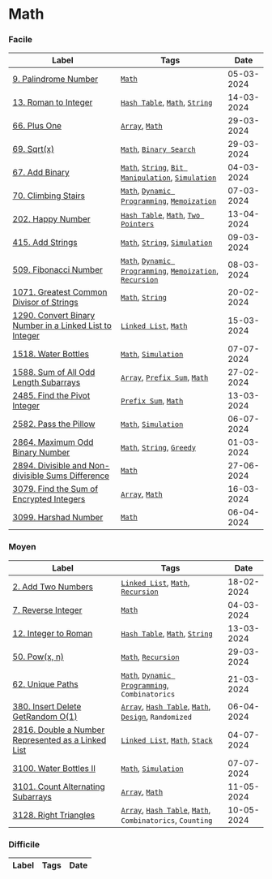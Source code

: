 # Math

### Facile

| Label                                                                                                                                             | Tags                                                                                                                       | Date       |
| ------------------------------------------------------------------------------------------------------------------------------------------------- | -------------------------------------------------------------------------------------------------------------------------- | ---------- |
| [9. Palindrome Number](../Probleme/0009.%20Palindrome%20Number/)                                                                                  | [`Math`](./math.md)                                                                                                        | 05-03-2024 |
| [13. Roman to Integer](../Probleme/0013.%20Roman%20to%20Integer/)                                                                                 | [`Hash Table`](./hash_table.md), [`Math`](./math.md), [`String`](./string.md)                                              | 14-03-2024 |
| [66. Plus One](../Probleme/0066.%20Plus%20One/)                                                                                                   | [`Array`](./array.md), [`Math`](./math.md)                                                                                 | 29-03-2024 |
| [69. Sqrt(x)](<../Probleme/0069.%20Sqrt(x)/>)                                                                                                     | [`Math`](./math.md), [`Binary Search`](./binary_search.md)                                                                 | 29-03-2024 |
| [67. Add Binary](../Probleme/0067.%20Add%20Binary/)                                                                                               | [`Math`](./math.md), [`String`](./string.md), [`Bit Manipulation`](./bit_manipulation.md), [`Simulation`](./simulation.md) | 04-03-2024 |
| [70. Climbing Stairs](../Probleme/0070.%20Climbing%20Stairs/)                                                                                     | [`Math`](./math.md), [`Dynamic Programming`](./dp.md), [`Memoization`](./memoization.md)                                   | 07-03-2024 |
| [202. Happy Number](../Probleme/0202.%20Happy%20Number/)                                                                                          | [`Hash Table`](./hash_table.md), [`Math`](./math.md), [`Two Pointers`](./two_pointers.md)                                  | 13-04-2024 |
| [415. Add Strings](../Probleme/0415.%20Add%20Strings/)                                                                                            | [`Math`](./math.md), [`String`](./string.md), [`Simulation`](./simulation.md)                                              | 09-03-2024 |
| [509. Fibonacci Number](../Probleme/0509.%20Fibonacci%20Number/)                                                                                  | [`Math`](./math.md), [`Dynamic Programming`](./dp.md), [`Memoization`](./memoization.md), [`Recursion`](./recursion.md)    | 08-03-2024 |
| [1071. Greatest Common Divisor of Strings](../Probleme/1071.%20Greatest%20Common%20Divisor%20of%20Strings/)                                       | [`Math`](./math.md), [`String`](./string.md)                                                                               | 20-02-2024 |
| [1290. Convert Binary Number in a Linked List to Integer](../Probleme/1290.%20Convert%20Binary%20Number%20in%20a%20Linked%20List%20to%20Integer/) | [`Linked List`](./linked_list.md), [`Math`](./math.md)                                                                     | 15-03-2024 |
| [1518. Water Bottles](../Probleme/1518.%20Water%20Bottles/)                                                                                       | [`Math`](./math.md), [`Simulation`](./simulation.md)                                                                       | 07-07-2024 |
| [1588. Sum of All Odd Length Subarrays](../Probleme/1588.%20Sum%20of%20All%20Odd%20Length%20Subarrays/)                                           | [`Array`](./array.md), [`Prefix Sum`](./prefix_sum.md), [`Math`](./math.md)                                                | 27-02-2024 |
| [2485. Find the Pivot Integer](../Probleme/2485.%20Find%20the%20Pivot%20Integer/)                                                                 | [`Prefix Sum`](./prefix_sum.md), [`Math`](./math.md)                                                                       | 13-03-2024 |
| [2582. Pass the Pillow](../Probleme/2582.%20Pass%20the%20Pillow/)                                                                                 | [`Math`](./math.md), [`Simulation`](./simulation.md)                                                                       | 06-07-2024 |
| [2864. Maximum Odd Binary Number](../Probleme/2864.%20Maximum%20Odd%20Binary%20Number/)                                                           | [`Math`](./math.md), [`String`](./string.md), [`Greedy`](./greedy.md)                                                      | 01-03-2024 |
| [2894. Divisible and Non-divisible Sums Difference](../Probleme/2894.%20Divisible%20and%20Non-divisible%20Sums%20Difference/)                     | [`Math`](./math.md)                                                                                                        | 27-06-2024 |
| [3079. Find the Sum of Encrypted Integers](../Probleme/3079.%20Find%20the%20Sum%20of%20Encrypted%20Integers/)                                     | [`Array`](./array.md), [`Math`](./math.md)                                                                                 | 16-03-2024 |
| [3099. Harshad Number](../Probleme/3099.%20Harshad%20Number/)                                                                                     | [`Math`](./math.md)                                                                                                        | 06-04-2024 |

### Moyen

| Label                                                                                                                                 | Tags                                                                                                               | Date       |
| ------------------------------------------------------------------------------------------------------------------------------------- | ------------------------------------------------------------------------------------------------------------------ | ---------- |
| [2. Add Two Numbers](../Probleme/0002.%20Add%20Two%20Numbers/)                                                                        | [`Linked List`](./linked_list.md), [`Math`](./math.md), [`Recursion`](./recursion.md)                              | 18-02-2024 |
| [7. Reverse Integer](../Probleme/0007.%20Reverse%20Integer/)                                                                          | [`Math`](./math.md)                                                                                                | 04-03-2024 |
| [12. Integer to Roman](../Probleme/0012.%20Integer%20to%20Roman/)                                                                     | [`Hash Table`](./hash_table.md), [`Math`](./math.md), [`String`](./string.md)                                      | 13-03-2024 |
| [50. Pow(x, n)](<../Probleme/0050.%20Pow(x,%20n)/>)                                                                                   | [`Math`](./math.md), [`Recursion`](./recursion.md)                                                                 | 29-03-2024 |
| [62. Unique Paths](../Probleme/0062.%20Unique%20Paths/)                                                                               | [`Math`](./math.md), [`Dynamic Programming`](./dp.md), `Combinatorics`                                             | 21-03-2024 |
| [380. Insert Delete GetRandom O(1)](<../Probleme/0380.%20Insert%20Delete%20GetRandom%20O(1)/>)                                        | [`Array`](./array.md), [`Hash Table`](./hash_table.md), [`Math`](./math.md), [`Design`](./design.md), `Randomized` | 06-04-2024 |
| [2816. Double a Number Represented as a Linked List](../Probleme/2816.%20Double%20a%20Number%20Represented%20as%20a%20Linked%20List/) | [`Linked List`](./linked_list.md), [`Math`](./math.md), [`Stack`](./stack.md)                                      | 04-07-2024 |
| [3100. Water Bottles II](../Probleme/3100.%20Water%20Bottles%20II/)                                                                   | [`Math`](./math.md), [`Simulation`](./simulation.md)                                                               | 07-07-2024 |
| [3101. Count Alternating Subarrays](../Probleme/3101.%20Count%20Alternating%20Subarrays/)                                             | [`Array`](./array.md), [`Math`](./math.md)                                                                         | 11-05-2024 |
| [3128. Right Triangles](../Probleme/3128.%20Right%20Triangles/)                                                                       | [`Array`](./array.md), [`Hash Table`](./hash_table.md), [`Math`](./math.md), `Combinatorics`, `Counting`           | 10-05-2024 |

### Difficile

| Label | Tags | Date |
| ----- | ---- | ---- |
